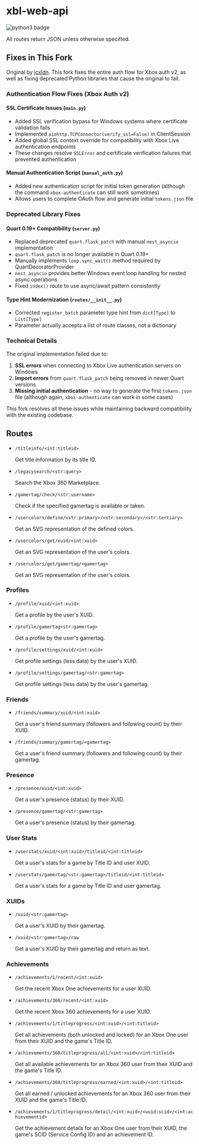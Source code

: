 # xbl-web-api

![python3 badge](https://img.shields.io/badge/python-3.11-blue.svg)

All routes return JSON unless otherwise specified.

## Fixes in This Fork

Original by [jcxldn](https://github.com/jcxldn). This fork fixes the entire auth flow for Xbox auth v2, as well as fixing deprecated Python libraries that cause the original to fail.

### Authentication Flow Fixes (Xbox Auth v2)

#### SSL Certificate Issues (`main.py`)
- Added SSL verification bypass for Windows systems where certificate validation fails
- Implemented `aiohttp.TCPConnector(verify_ssl=False)` in ClientSession
- Added global SSL context override for compatibility with Xbox Live authentication endpoints
- These changes resolve `SSLError` and certificate verification failures that prevented authentication

#### Manual Authentication Script (`manual_auth.py`)
- Added new authentication script for initial token generation (although the command `xbox-authenticate` can still work sometimes)
- Allows users to complete OAuth flow and generate initial `tokens.json` file

### Deprecated Library Fixes

#### Quart 0.19+ Compatibility (`server.py`)
- Replaced deprecated `quart.flask_patch` with manual `nest_asyncio` implementation
- `quart.flask_patch` is no longer available in Quart 0.19+
- Manually implements `loop.sync_wait()` method required by QuartDecoratorProvider
- `nest_asyncio` provides better Windows event loop handling for nested async operations
- Fixed `index()` route to use async/await pattern consistently

#### Type Hint Modernization (`routes/__init__.py`)
- Corrected `register_batch` parameter type hint from `dict[Type]` to `List[Type]`
- Parameter actually accepts a list of route classes, not a dictionary

### Technical Details

The original implementation failed due to:
1. **SSL errors** when connecting to Xbox Live authentication servers on Windows
2. **Import errors** from `quart.flask_patch` being removed in newer Quart versions
3. **Missing initial authentication** - no way to generate the first `tokens.json` file (although again, `xbox-authenticate` can work in some cases)

This fork resolves all these issues while maintaining backward compatibility with the existing codebase.


## Routes

- `/titleinfo/<int:titleid>`

  Get title information by its title ID.

- `/legacysearch/<str:query>`

  Search the Xbox 360 Marketplace.

- `/gamertag/check/<str:username>`

  Check if the specified gamertag is available or taken.

- `/usercolors/define/<str:primary>/<str:secondary>/<str:tertiary>`

  Get an SVG representation of the defined colors.

- `/usercolors/get/xuid/<int:xuid>`

  Get an SVG representation of the user's colors.

- `/usercolors/get/gamertag/<gamertag>`

  Get an SVG representation of the user's colors.

### Profiles

- `/profile/xuid/<int:xuid>`

  Get a profile by the user's XUID.

- `/profile/gamertag<str:gamertag>`

  Get a profile by the user's gamertag.

- `/profile/settings/xuid/<int:xuid>`

  Get profile settings (less data) by the user's XUID.

- `/profile/settings/gamertag/<str:gamertag>`

  Get profile settings (less data) by the user's gamertag.

### Friends

- `/friends/summary/xuid/<int:xuid>`

  Get a user's friend summary (followers and following count) by their XUID.

- `/friends/summary/gamertag/<gamertag>`

  Get a user's friend summary (followers and following count) by their gamertag.

### Presence

- `/presence/xuid/<int:xuid>`

  Get a user's presence (status) by their XUID.

- `/presence/gamertag/<str:gamertag>`

  Get a user's presence (status) by their gamertag.

### User Stats

- `/userstats/xuid/<int:xuid>/titleid/<int:titleid>`

  Get a user's stats for a game by Title ID and user XUID.

- `/userstats/gamertag/<str:gamertag>/titleid/<int:titleid>`

  Get a user's stats for a game by Title ID and user gamertag.

### XUIDs

- `/xuid/<str:gamertag>`

  Get a user's XUID by their gamertag.

- `/xuid/<str:gamertag>/raw`

  Get a user's XUID by their gamertag and return as text.

### Achievements

- `/achievements/1/recent/<int:xuid>`

  Get the recent Xbox One achievements for a user XUID.

- `/achievements/360/recent/<int:xuid>`

  Get the recent Xbox 360 achievements for a user XUID.

- `/achievements/1/titleprogress/<int:xuid>/<int:titleid>`

  Get all achievements (both unlocked and locked) for an Xbox One user from their XUID and the game's Title ID.

- `/achievements/360/titleprogress/all/<int:xuid>/<int:titleid>`

  Get all available achievements for an Xbox 360 user from their XUID and the game's Title ID.

- `/achievements/360/titleprogress/earned/<int:xuid>/<int:titleid>`

  Get all earned / unlocked achievements for an Xbox 360 user from their XUID and the game's Title ID.

- `/achievements/1/titleprogress/detail/<int:xuid>/<uuid:scid>/<int:achievementid>`

  Get the achievement details for an Xbox One user from their XUID, the game's SCID (Service Config ID) and an achievement ID.
